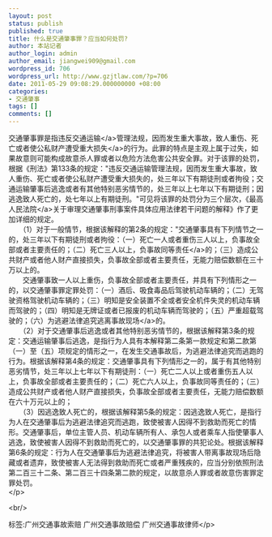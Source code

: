 ```yaml
---
layout: post
status: publish
published: true
title: 什么是交通肇事罪？应当如何处罚?
author: 本站记者
author_login: admin
author_email: jiangwei909@gmail.com
wordpress_id: 706
wordpress_url: http://www.gzjtlaw.com/?p=706
date: 2011-05-29 09:08:29.000000000 +08:00
categories:
- 交通肇事
tags: []
comments: []
---
```

<p>交通肇事罪是指违反<a>交通运输<&#47;a>管理法规，因而发生重大事故，致人重伤、死亡或者使公私财产遭受重大<a>损失<&#47;a>的行为。此罪的特点是主观上属于过失，如果故意则可能构成故意杀人罪或者以危险方法危害公共安全罪。对于该罪的处罚，根据《刑法》第133条的规定："违反交通运输管理法规，因而发生重大事故，致人重伤、死亡或者使公私财产遭受重大损失的，处三年以下有期徒刑或者拘役；交通运输肇事后逃逸或者有其他特别恶劣情节的，处三年以上七年以下有期徒刑；因逃逸致人死亡的，处七年以上有期徒刑。"可见将该罪的处罚分为三个层次，《最高<a>人民法院<&#47;a>关于审理交通肇事刑事案件具体应用法律若干问题的解释》作了更加详细的规定。<br>　　（1）对于一般情节，根据该解释的第2条的规定："交通肇事具有下列情节之一的，处三年以下有期徒刑或者拘役：（一）死亡一人或者重伤三人以上，负事故全部或者主要责任的；（二）死亡三人以上，负事故<a>同等责任<&#47;a>的；（三）造成公共财产或者他人财产直接损失，负事故全部或者主要责任，无能力赔偿数额在三十万以上的。<br>　　交通肇事致一人以上重伤，负事故全部或者主要责任，并具有下列情形之一的，以交通肇事罪定罪处罚：（一）酒后、吸食毒品后驾驶机动车辆的；（二）无驾驶资格驾驶机动车辆的；（三）明知是安全装置不全或者安全机件失灵的机动车辆而驾驶的；（四）明知是无牌证或者已报废的机动车辆而驾驶的；（五）严重超载驾驶的；（六）为逃避法律追究逃离<a>事故现场<&#47;a>的。<br>　　（2）对于交通肇事后逃逸或者其他特别恶劣情节的，根据该解释第3条的规定：交通运输肇事后逃逸，是指行为人具有本解释第二条第一款规定和第二款第（一）至（五）项规定的情形之一，在发生交通事故后，为逃避法律追究而逃跑的行为。根据该解释第4条的规定：交通肇事具有下列情形之一的，属于有其他特别恶劣情节，处三年以上七年以下有期徒刑：（一）死亡二人以上或者重伤五人以上，负事故全部或者主要责任的；（二）死亡六人以上，负事故同等责任的；（三）造成公共财产或者他人财产直接损失，负事故全部或者主要责任，无能力赔偿数额在六十万元以上的；<br>　　（3）因逃逸致人死亡的，根据该解释第5条的规定：因逃逸致人死亡，是指行为人在交通肇事后为逃避法律追究而逃跑，致使被害人因得不到救助而死亡的情形。交通肇事后，单位主管人员、机动车辆所有人、承包人或者乘车人指使肇事人逃逸，致使被害人因得不到救助而死亡的，以交通肇事罪的共犯论处。根据该解释第6条的规定：行为人在交通肇事后为逃避法律追究，将被害人带离事故现场后隐藏或者遗弃，致使被害人无法得到救助而死亡或者严重残疾的，应当分别依照刑法第二百三十二条、第二百三十四条第二款的规定，以故意杀人罪或者故意伤害罪定罪处罚。<br><&#47;p><br&#47;><p>标签:广州交通事故索赔 广州交通事故赔偿 广州交通事故律师<&#47;p>
